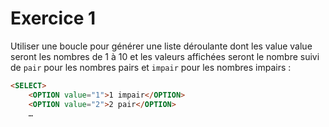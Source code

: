 # Exercice 1

Utiliser une boucle pour générer une liste déroulante dont les value value seront les nombres de 1 à 10 et les valeurs affichées seront le nombre suivi de `pair` pour les nombres pairs et `impair` pour les nombres impairs :

```html
<SELECT>
	<OPTION value="1">1 impair</OPTION>
	<OPTION value="2">2 pair</OPTION>
	…
```